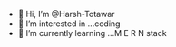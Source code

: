 - 👋 Hi, I’m @Harsh-Totawar
- 👀 I’m interested in ...coding
- 🌱 I’m currently learning ...M E R N stack
  
<!---
Harsh-Totawar/Harsh-Totawar is a ✨ special ✨ repository because its `README.md` (this file) appears on your GitHub profile.
You can click the Preview link to take a look at your changes.
--->
